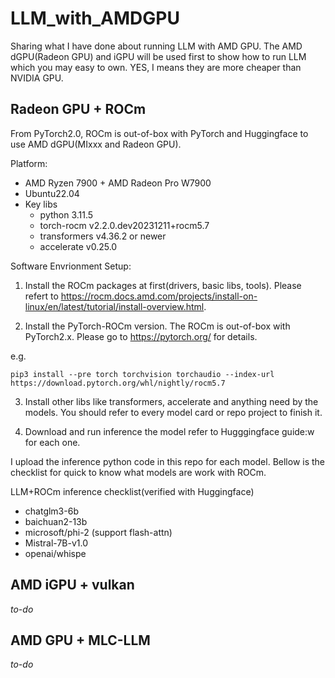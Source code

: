 # LLM_with_AMDGPU

Sharing what I have done about running LLM with AMD GPU. 
The AMD dGPU(Radeon GPU) and iGPU will be used first to show how to run LLM which you may easy to own. YES, I means they are more cheaper than NVIDIA GPU.

## Radeon GPU + ROCm
From PyTorch2.0, ROCm is out-of-box with PyTorch and Huggingface to use AMD dGPU(MIxxx and Radeon GPU).

Platform:
- AMD Ryzen 7900 + AMD Radeon Pro W7900
- Ubuntu22.04
- Key libs
    - python 3.11.5
    - torch-rocm	v2.2.0.dev20231211+rocm5.7
    - transformers 	v4.36.2 or newer
    - accelerate	v0.25.0

Software Envrionment Setup:
1. Install the ROCm packages at first(drivers, basic libs, tools). Please refert to https://rocm.docs.amd.com/projects/install-on-linux/en/latest/tutorial/install-overview.html.

2. Install the PyTorch-ROCm version.
The ROCm is out-of-box with PyTorch2.x. Please go to https://pytorch.org/ for details.

e.g.

```pip3 install --pre torch torchvision torchaudio --index-url https://download.pytorch.org/whl/nightly/rocm5.7```

3. Install other libs like transformers, accelerate and anything need by the models. You should refer to every model card or repo project to finish it.

4. Download and run inference the model refer to Hugggingface guide:w
for each one.

I upload the inference python code in this repo for each model. Bellow is the checklist for quick to know what models are work with ROCm.

LLM+ROCm inference checklist(verified with Huggingface)
- chatglm3-6b
- baichuan2-13b
- microsoft/phi-2 (support flash-attn)
- Mistral-7B-v1.0
- openai/whispe

## AMD iGPU + vulkan
*to-do*

## AMD GPU + MLC-LLM
*to-do*



